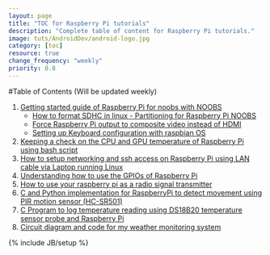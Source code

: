 ```yaml
---
layout: page
title: "TOC for Raspberry Pi tutorials"
description: "Complete table of content for Raspberry Pi tutorials."
image: tuts/AndroidDev/android-logo.jpg
category: [toc]
resource: true
change_frequency: "weekly"
priority: 0.8
---
```


#Table of Contents (Will be updated weekly)

1. [Getting started guide of Raspberry Pi for noobs with NOOBS](/tutorials/getting-started-guide-of-raspberry-pi-with-noobs/03/03/2014/)
	- [How to format SDHC in linux - Partitioning for Raspberry Pi NOOBS](/tutorials/how-to-format-sdhc-card-in-linux-using-command-line/08/11/2015/)
	- [Force Raspberry Pi output to composite video instead of HDMI](/tutorials/force-raspberry-pi-output-to-composite-video-instead-of-hdmi/03/03/2014)
	- [Setting up Keyboard configuration with raspbian OS](/tutorials/configuring-your-keyboard-on-raspbian-os/03/04/2014)
2. [Keeping a check on the CPU and GPU temperature of Raspberry Pi using bash script](/tutorials/keeping-a-check-on-the-cpu-and-gpu-temperature-of-raspberry-pi/03/04/2014)
3. [How to setup networking and ssh access on Raspberry Pi using LAN cable via Laptop running Linux](/tutorials/how-to-setup-networking-and-ssh-access-on-raspberry-pi-using-lan-cable-via-linux-based-system/03/05/2014)
4. [Understanding how to use the GPIOs of Raspberry Pi](/tutorials/how-to-use-the-gpio-pins-on-raspberry-pi/03/07/2014/)
5. [How to use your raspberry pi as a radio signal transmitter](/tutorials/how-to-use-your-raspberry-pi-as-a-fm-transmitter/10/27/2014/)
6. [C and Python implementation for RaspberryPi to detect movement using PIR motion sensor (HC-SR501)](/tutorials/raspberrypi-to-detect-movement-using-pir-motion-sensor-hc-sr501/11/21/2014/)
7. [C Program to log temperature reading using DS18B20 temperature sensor probe and Raspberry Pi](/tutorials/get-temperature-reading-on-raspberry-pi-using-ds18b20-temperature-sensor-probe/11/21/2014/)
8. [Circuit diagram and code for my weather monitoring system](/tutorials/circuit-diagram-and-code-snippet-of-my-weather-monitoring-system/08/12/2015/)

{% include JB/setup %}
